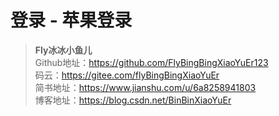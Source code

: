 # 登录 - 苹果登录
>  **Fly冰冰小鱼儿**     
>Github地址：https://github.com/FlyBingBingXiaoYuEr123              
>码云：https://gitee.com/flyBingBingXiaoYuEr   
>简书地址：https://www.jianshu.com/u/6a8258941803  
  博客地址：https://blog.csdn.net/BinBinXiaoYuEr
   

